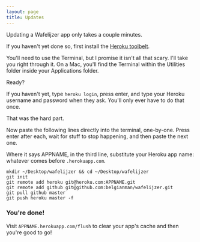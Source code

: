 ```yaml
---
layout: page
title: Updates
---
```


<p class="lead">
Updating a Wafelijzer app only takes a couple minutes.
</p>

If you haven't yet done so, first install the [Heroku toolbelt](https://toolbelt.heroku.com/).

You'll need to use the Terminal, but I promise it isn't all that scary. I'll take you right through it. On a Mac, you'll find the Terminal within the Utilities folder inside your Applications folder.

Ready?

If you haven't yet, type `heroku login`, press enter, and type your Heroku username and password when they ask. You'll only ever have to do that once.

That was the hard part.

Now paste the following lines directly into the terminal, one-by-one. Press enter after each, wait for stuff to stop happening, and then paste the next one.

Where it says APPNAME, in the third line, substitute your Heroku app name: whatever comes before `.herokuapp.com`.

    mkdir ~/Desktop/wafelijzer && cd ~/Desktop/wafelijzer
    git init
    git remote add heroku git@heroku.com:APPNAME.git
    git remote add github git@github.com:belgianman/wafelijzer.git
    git pull github master
    git push heroku master -f


### You're done!

Visit `APPNAME.herokuapp.com/flush` to clear your app's cache and then you're good to go!

